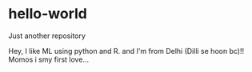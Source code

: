 # hello-world
Just another repository

Hey, I like ML using python and R.
and I'm from Delhi (Dilli se hoon bc)!!
Momos i smy first love...
